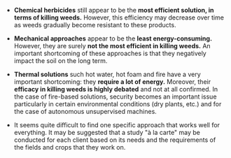 - **Chemical herbicides** still appear to be the **most efficient solution, in terms of killing weeds.** However, this efficiency may decrease over time as weeds gradually become resistant to these products.
- **Mechanical approaches** appear to be the **least energy-consuming.** However, they are surely **not the most efficient in killing weeds.** An important shortcoming of these approaches is that they negatively impact the soil on the long term.
- **Thermal solutions** such hot water, hot foam and fire have a very important shortcoming: they **require a lot of energy.** Moreover, their **efficacy in killing weeds is highly debated** and not at all confirmed. In the case of fire-based solutions, security becomes an important issue particularly in certain environmental conditions (dry plants, etc.) and for the case of autonomous unsupervised machines.


- It seems quite difficult to find one specific approach that works well for everything. It may be suggested that a study "à la carte" may be conducted for each client based on its needs and the requirements of the fields and crops that they work on.